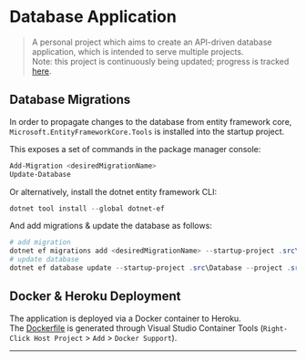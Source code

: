 # Database Application
<!-- ![Build](https://github.com/soca-git/stocks-api/actions/workflows/build.yml/badge.svg)
![Tests](https://github.com/soca-git/stocks-api/actions/workflows/dotnet.yml/badge.svg) -->

> A personal project which aims to create an API-driven database application, which is intended to serve multiple projects.  
> Note: this project is continuously being updated; progress is tracked [here](https://github.com/users/soca-git/projects/1/views/1).

## Database Migrations
In order to propagate changes to the database from entity framework core, ```Microsoft.EntityFrameworkCore.Tools``` is installed into the startup project.

This exposes a set of commands in the package manager console:
```ps1
Add-Migration <desiredMigrationName>
Update-Database
```
Or alternatively, install the dotnet entity framework CLI:
```ps1
dotnet tool install --global dotnet-ef
```
And add migrations & update the database as follows:
```ps1
# add migration
dotnet ef migrations add <desiredMigrationName> --startup-project .src\Database --project .src\Database.Core
# update database
dotnet ef database update --startup-project .src\Database --project .src\Database.Core
```

## Docker & Heroku Deployment
The application is deployed via a Docker container to Heroku.  
The [Dockerfile](./Dockerfile) is generated through Visual Studio Container Tools (```Right-Click Host Project``` > ```Add``` > ```Docker Support```).

---
